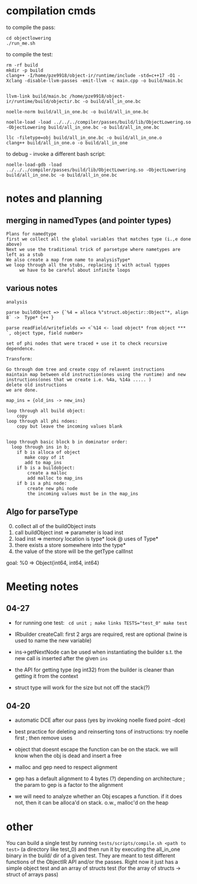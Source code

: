# compilation cmds
to compile the pass:
```
cd objectlowering
./run_me.sh
```

to compile the test:
```
rm -rf build
mkdir -p build
clang++ -I/home/pze9918/object-ir/runtime/include -std=c++17 -O1 -Xclang -disable-llvm-passes -emit-llvm -c main.cpp -o build/main.bc


llvm-link build/main.bc /home/pze9918/object-ir/runtime/build/objectir.bc -o build/all_in_one.bc

noelle-norm build/all_in_one.bc -o build/all_in_one.bc

noelle-load -load ../../../compiler/passes/build/lib/ObjectLowering.so -ObjectLowering build/all_in_one.bc -o build/all_in_one.bc

llc -filetype=obj build/all_in_one.bc -o build/all_in_one.o
clang++ build/all_in_one.o -o build/all_in_one
```

to debug - invoke a different bash script:
```
noelle-load-gdb -load ../../../compiler/passes/build/lib/ObjectLowering.so -ObjectLowering build/all_in_one.bc -o build/all_in_one.bc
```

# notes and planning

## merging in namedTypes (and pointer types)
```
Plans for namedtype
first we collect all the global variables that matches type (i.,e done above)
Next we use the traditional trick of parsetype where nametypes are left as a stub
We also create a map from name to analysisType*
we loop through all the stubs, replacing it with actual typpes
     we have to be careful about infinite loops

```


## various notes
```
analysis

parse buildObject => {`%4 = alloca %"struct.objectir::Object"*, align 8` ->  Type* C++ }

parse readField/writefields => <`%14 <- load object* from object *** `, object type, field number>

set of phi nodes that were traced + use it to check recursive dependence. 

Transform:

Go through dom tree and create copy of relavent instructions
maintain map between old instruction(ones using the runtime) and new instructions(ones that we create i.e. %4a, %14a ..... )
delete old instructions
we are done. 

map_ins = {old_ins -> new_ins}

loop through all build object:
	copy
loop through all phi ndoes:
	copy but leave the incoming values blank


loop through basic block b in dominator order:
  loop through ins in b;
    if b is alloca of object
       make copy of it 
       add to map_ins
    if b is a buildobject:
    	create a malloc
    	add malloc to map_ins
    if b is a phi node:
    	create new phi node
    	the incoming values must be in the map_ins
```

## Algo for parseType
0. collect all of the buildObject insts
1. call buildObject inst => parameter is load inst
2. load inst => memory location is type\*
look @ uses of Type\*
3. there exists a store somewhere into the type\*
4. the value of the store will be the getType callInst

goal: %0 => Object{int64, int64, int64}

# Meeting notes

## 04-27
- for running one test: `
cd unit ; make links
TESTS="test_0"
make test`

- IRbuilder createCall: first 2 args are required, rest are optional (twine is used to name the new variable)
- ins->getNextNode can be used when instantiating the builder s.t. the new call is inserted after the given `ins`
- the API for getting type (eg int32) from the builder is cleaner than getting it from the context
- struct type will work for the size but not off the stack(?)


## 04-20
- automatic DCE after our pass (yes by invoking noelle fixed point -dce)
- best practice for deleting and reinserting tons of instructions: try noelle first ; then remove uses
- object that doesnt escape the function can be on the stack. we will know when the obj is dead and insert a free

- malloc and gep need to respect alignment
- gep has a default alignment to 4 bytes (?) depending on architecture ; the param to gep is a factor to the alignment

- we will need to analyze whether an Obj escapes a function. if it does not, then it can be alloca'd on stack. o.w., malloc'd on the heap

# other
You can build a single test by running `tests/scripts/compile.sh <path to test>` (a directory like test_0) and then run it by executing the all_in_one binary in the build/ dir of a given test. They are meant to test different functions of the ObjectIR API and/or the passes. Right now it just has a simple object test and an array of structs test (for the array of structs -> struct of arrays pass)
